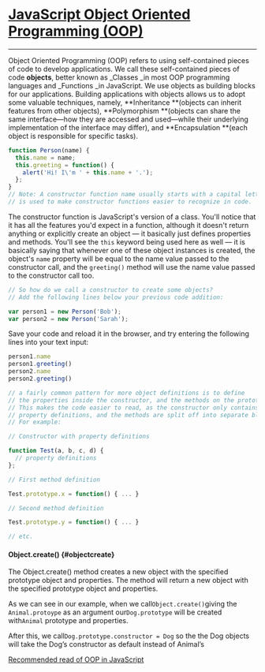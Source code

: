 # [JavaScript Object Oriented Programming \(OOP\)](https://developer.mozilla.org/en-US/docs/Learn/JavaScript/Objects/Object-oriented_JS)

---

Object Oriented Programming \(OOP\) refers to using self-contained pieces of code to develop applications. We call these self-contained pieces of code **objects**, better known as \_Classes \_in most OOP programming languages and \_Functions \_in JavaScript. We use objects as building blocks for our applications. Building applications with objects allows us to adopt some valuable techniques, namely, **Inheritance **\(objects can inherit features from other objects\), **Polymorphism **\(objects can share the same interface—how they are accessed and used—while their underlying implementation of the interface may differ\), and **Encapsulation **\(each object is responsible for specific tasks\).

```js
function Person(name) {
  this.name = name;
  this.greeting = function() {
    alert('Hi! I\'m ' + this.name + '.');
  };
}
// Note: A constructor function name usually starts with a capital letter — this convention
// is used to make constructor functions easier to recognize in code.
```

The constructor function is JavaScript's version of a class. You'll notice that it has all the features you'd expect in a function, although it doesn't return anything or explicitly create an object — it basically just defines properties and methods. You'll see the `this` keyword being used here as well — it is basically saying that whenever one of these object instances is created, the object's `name` property will be equal to the name value passed to the constructor call, and the `greeting()` method will use the name value passed to the constructor call too.

```js
// So how do we call a constructor to create some objects?
// Add the following lines below your previous code addition:

var person1 = new Person('Bob');
var person2 = new Person('Sarah');
```

Save your code and reload it in the browser, and try entering the following lines into your text input:

```js
person1.name
person1.greeting()
person2.name
person2.greeting()
```

```js
// a fairly common pattern for more object definitions is to define
// the properties inside the constructor, and the methods on the prototype.
// This makes the code easier to read, as the constructor only contains the
// property definitions, and the methods are split off into separate blocks.
// For example:

// Constructor with property definitions

function Test(a, b, c, d) {
  // property definitions
};

// First method definition

Test.prototype.x = function() { ... }

// Second method definition

Test.prototype.y = function() { ... }

// etc.
```

#### Object.create\(\) {#objectcreate}

The Object.create\(\) method creates a new object with the specified prototype object and properties. The method will return a new object with the specified prototype object and properties.

As we can see in our example, when we call`Object.create()`giving the `Animal.protoype` as an argument our`Dog.prototype` will be created with`Animal` prototype and properties.

After this, we call`Dog.prototype.constructor = Dog` so the the Dog objects will take the Dog’s constructor as default instead of Animal’s

[Recommended read of OOP in JavaScript](http://javascriptissexy.com/oop-in-javascript-what-you-need-to-know/)


